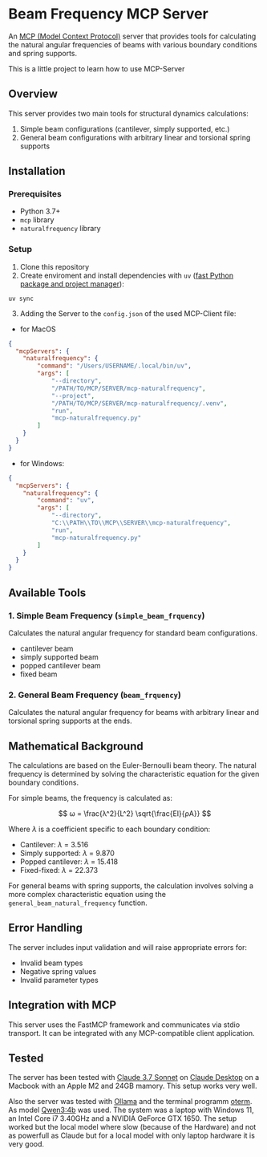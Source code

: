 # Beam Frequency MCP Server

An [MCP (Model Context Protocol)](https://modelcontextprotocol.io/introduction)  server that provides tools for calculating the natural angular frequencies of beams with various boundary conditions and spring supports.

This is a little project to learn how to use MCP-Server

## Overview

This server provides two main tools for structural dynamics calculations:
1. Simple beam configurations (cantilever, simply supported, etc.)
2. General beam configurations with arbitrary linear and torsional spring supports

## Installation

### Prerequisites
- Python 3.7+
- `mcp` library
- `naturalfrequency` library

### Setup
1. Clone this repository
2. Create enviroment and install dependencies with `uv` ([fast Python package and project manager](https://docs.astral.sh/uv/)):
````
uv sync
````
3. Adding the Server to the `config.json` of the used MCP-Client file:
  - for MacOS
````json
{
  "mcpServers": {
    "naturalfrequency": {
        "command": "/Users/USERNAME/.local/bin/uv",
        "args": [
            "--directory",
            "/PATH/TO/MCP/SERVER/mcp-naturalfrequency",
            "--project",
            "/PATH/TO/MCP/SERVER/mcp-naturalfrequency/.venv",
            "run",
            "mcp-naturalfrequency.py"
        ]
    }
  }
}
````
  - for Windows:
````json
{
  "mcpServers": {
    "naturalfrequency": {
        "command": "uv",
        "args": [
            "--directory",
            "C:\\PATH\\TO\\MCP\\SERVER\\mcp-naturalfrequency",
            "run",
            "mcp-naturalfrequency.py"
        ]
    }
  }
}
````


## Available Tools

### 1. Simple Beam Frequency (`simple_beam_frquency`)

Calculates the natural angular frequency for standard beam configurations.

- cantilever beam
- simply supported beam
- popped cantilever beam
- fixed beam

### 2. General Beam Frequency (`beam_frquency`)

Calculates the natural angular frequency for beams with arbitrary linear and torsional spring supports at the ends.

## Mathematical Background

The calculations are based on the Euler-Bernoulli beam theory. The natural frequency is determined by solving the characteristic equation for the given boundary conditions.

For simple beams, the frequency is calculated as:

$$
ω = \frac{λ^2}{L^2}  \sqrt{\frac{EI}{ρA}}
$$

Where $\lambda$ is a coefficient specific to each boundary condition:
- Cantilever: $\lambda$ = 3.516
- Simply supported: $\lambda$ = 9.870
- Popped cantilever: $\lambda$ = 15.418
- Fixed-fixed: $\lambda$ = 22.373

For general beams with spring supports, the calculation involves solving a more complex characteristic equation using the `general_beam_natural_frequency` function.

## Error Handling

The server includes input validation and will raise appropriate errors for:
- Invalid beam types
- Negative spring values
- Invalid parameter types

## Integration with MCP

This server uses the FastMCP framework and communicates via stdio transport. It can be integrated with any MCP-compatible client application.

## Tested

The server has been tested with [Claude 3.7 Sonnet](https://www.anthropic.com/claude/sonnet) on [Claude Desktop](https://claude.ai/download) on a Macbook with an Apple M2 and 24GB mamory. This setup works very well.

Also the server was tested with [Ollama](https://ollama.com/) and the terminal programm [oterm](https://github.com/ggozad/oterm). As model [Qwen3:4b](https://qwenlm.github.io/blog/qwen3/) was used. The system was a laptop with Windows 11, an Intel Core i7 3.40GHz and a NVIDIA GeForce GTX 1650. The setup worked but the local model where slow (because of the Hardware) and not as powerfull as Claude but for a local model with only laptop hardware it is very good.